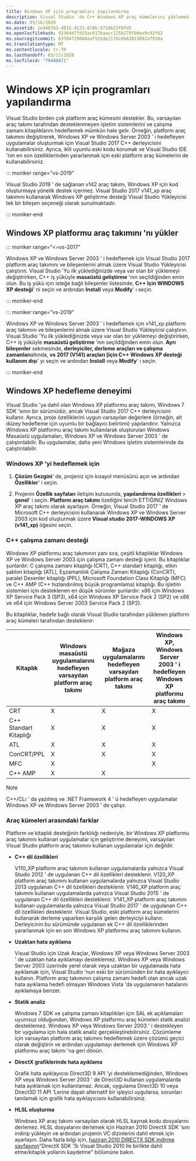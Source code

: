 ```yaml
---
title: Windows XP için programları yapılandırma
description: Visual Studio 'da C++ Windows XP araç kümelerini yüklemek ve kullanmak.
ms.date: 03/16/2020
ms.assetid: 1e4487b3-d815-4123-878b-5718b22f0fd5
ms.openlocfilehash: 92364d7fd25ac617baacc125b279fb0ee9c92f62
ms.sourcegitcommit: 63784729604aaf526de21f6c6b62813882af930a
ms.translationtype: MT
ms.contentlocale: tr-TR
ms.lasthandoff: 03/17/2020
ms.locfileid: "79440471"
---
```

# <a name="configuring-programs-for-windows-xp"></a>Windows XP için programları yapılandırma

Visual Studio birden çok platform araç kümesini destekler. Bu, varsayılan araç takımı tarafından desteklenmeyen işletim sistemlerini ve çalışma zamanı kitaplıklarını hedeflemek mümkün hale gelir. Örneğin, platform araç takımını değiştirerek, Windows XP ve Windows Server 2003 ' i hedefleyen uygulamalar oluşturmak için Visual Studio 2017 C++ derleyicisini kullanabilirsiniz. Ayrıca, ikili uyumlu eski kodu korumak ve Visual Studio IDE 'nin en son özelliklerinden yararlanmak için eski platform araç kümelerini de kullanabilirsiniz.

::: moniker range="vs-2019"

Visual Studio 2019 ' de sağlanan v142 araç takımı, Windows XP için kod oluşturmaya yönelik destek içermez. Visual Studio 2017 v141_xp araç takımını kullanarak Windows XP geliştirme desteği Visual Studio Yükleyicisi tek bir bileşen seçeneği olarak sunulmaktadır.

::: moniker-end

## <a name="install-the-windows-xp-platform-toolset"></a>Windows XP platformu araç takımını 'nı yükler

::: moniker range="<=vs-2017"

Windows XP ve Windows Server 2003 ' i hedeflemek için Visual Studio 2017 platform araç takımını ve bileşenlerini almak üzere Visual Studio Yükleyicisi çalıştırın. Visual Studio 'Yu ilk yüklediğinizde veya var olan bir yüklemeyi değiştirirken, C++ iş yüküyle **masaüstü geliştirme** 'nın seçildiğinden emin olun. Bu iş yükü için isteğe bağlı bileşenler listesinde, **C++ Için WINDOWS XP desteği**' ni seçin ve ardından **Install** veya **Modify**' ı seçin.

::: moniker-end

::: moniker range="vs-2019"

Windows XP ve Windows Server 2003 ' i hedeflemek için v141_xp platform araç takımını ve bileşenlerini almak üzere Visual Studio Yükleyicisi çalıştırın. Visual Studio 'Yu ilk yüklediğinizde veya var olan bir yüklemeyi değiştirirken, C++ iş yüküyle **masaüstü geliştirme** 'nın seçildiğinden emin olun. **Ayrı bileşenler** sekmesinde, **derleyiciler, derleme araçları ve çalışma zamanları**altında, **vs 2017 (V141) araçları \[için C++ Windows XP desteği kullanım dışı**' yı seçin ve ardından **Install** veya **Modify**' ı seçin.

::: moniker-end

## <a name="windows-xp-targeting-experience"></a>Windows XP hedefleme deneyimi

Visual Studio 'ya dahil olan Windows XP platformu araç takımı, Windows 7 SDK 'sının bir sürümüdür, ancak Visual Studio 2017 C++ derleyicisini kullanır. Ayrıca, proje özelliklerini uygun varsayılan değerlere (örneğin, alt düzey hedefleme için uyumlu bir bağlayıcı belirtimi) yapılandırır. Yalnızca Windows XP platformu araç takımı kullanılarak oluşturulan Windows Masaüstü uygulamaları, Windows XP ve Windows Server 2003 ' de çalıştırılabilir. Bu uygulamalar, daha yeni Windows işletim sistemlerinde da çalıştırılabilir.

### <a name="to-target-windows-xp"></a>Windows XP 'yi hedeflemek için

1. **Çözüm Gezgini**' de, projeniz için kısayol menüsünü açın ve ardından **Özellikler**' i seçin.

1. Projenin **Özellik sayfaları** iletişim kutusunda, **yapılandırma özellikleri** > **genel**' i seçin. **Platform araç takımı** özelliğini tercih ETTIĞINIZ Windows XP araç takımı olarak ayarlayın. Örneğin, Visual Studio 2017 ' de Microsoft C++ derleyicisini kullanarak Windows XP ve Windows Server 2003 için kod oluşturmak üzere **Visual studio 2017-WINDOWS XP (v141_xp)** öğesini seçin.

### <a name="c-runtime-support"></a>C++ çalışma zamanı desteği

Windows XP platformu araç takımının yanı sıra, çeşitli kitaplıklar Windows XP ve Windows Server 2003 için çalışma zamanı desteği içerir. Bu kitaplıklar şunlardır: C çalışma zamanı kitaplığı (CRT), C++ standart kitaplığı, etkin şablon kitaplığı (ATL), Eşzamanlılık Çalışma Zamanı Kitaplığı (ConCRT), paralel Desenler kitaplığı (PPL), Microsoft Foundation Class Kitaplığı (MFC) ve C++ AMP (C++ hızlandırılmış büyük programlama) kitaplığı. Bu işletim sistemleri için desteklenen en düşük sürümler şunlardır: x86 için Windows XP Service Pack 3 (SP3), x64 için Windows XP Service Pack 2 (SP2) ve x86 ve x64 için Windows Server 2003 Service Pack 2 (SP2).

Bu kitaplıklar, hedefe bağlı olarak Visual Studio tarafından yüklenen platform araç kümeleri tarafından desteklenir:

|Kitaplık|Windows masaüstü uygulamalarını hedefleyen varsayılan platform araç takımı|Mağaza uygulamalarını hedefleyen varsayılan platform araç takımı|Windows XP, Windows Server 2003 ' i hedefleyen Windows XP platformu araç takımı|
|---|---|---|---|
|CRT|X|X|X|
|C++ Standart Kitaplığı|X|X|X|
|ATL|X|X|X|
|ConCRT/PPL|X|X|X|
|MFC|X||X|
|C++ AMP|X|X||

> [!NOTE]
> C++/CLı ' da yazılmış ve .NET Framework 4 ' ü hedefleyen uygulamalar Windows XP ve Windows Server 2003 ' de çalışır.

### <a name="differences-between-the-toolsets"></a>Araç kümeleri arasındaki farklar

Platform ve kitaplık desteğinin farklılığı nedeniyle, bir Windows XP platformu araç takımını kullanan uygulamalar için geliştirme deneyimi, varsayılan Visual Studio platform araç takımını kullanan uygulamalar için değildir.

- **C++ dil özellikleri**

   V110\_XP platform araç takımını kullanan uygulamalarda yalnızca Visual Studio 2012 ' de uygulanan C++ dil özellikleri desteklenir. V120\_XP platform araç takımını kullanan uygulamalarda yalnızca Visual Studio 2013 uygulanan C++ dil özellikleri desteklenir. V140\_XP platform araç takımını kullanan uygulamalarda yalnızca Visual Studio 2015 ' de uygulanan C++ dil özellikleri desteklenir. V141\_XP platform araç takımını kullanan uygulamalarda yalnızca Visual Studio 2017 ' de uygulanan C++ dil özellikleri desteklenir. Visual Studio, eski platform araç kümelerini kullanarak derleme yaparken karşılık gelen derleyiciyi kullanır. Derleyicinin bu sürümünde uygulanan ek C++ dil özelliklerinden yararlanmak için en son Windows XP platformu araç takımını kullanın.

- **Uzaktan hata ayıklama**

   Visual Studio için Uzak Araçlar, Windows XP veya Windows Server 2003 ' de uzaktan hata ayıklamayı desteklemez. Windows XP veya Windows Server 2003 üzerinde yerel olarak veya uzaktan bir uygulamada hata ayıklamak için, Visual Studio 'nun eski bir sürümünden bir hata ayıklayıcı kullanın. Platform araç takımının çalışma zamanı hedefi olan ancak uzak hata ayıklama hedefi olmayan Windows Vista 'da uygulamanın hatalarını ayıklamaya benzer.

- **Statik analiz**

   Windows 7 SDK ve çalışma zamanı kitaplıkları için SAL ek açıklamaları uyumsuz olduğundan, Windows XP platformu araç kümeleri statik analizi desteklemez. Windows XP veya Windows Server 2003 ' i destekleyen bir uygulama için hala statik analiz gerçekleştirebilirsiniz. Çözümleme için varsayılan platform araç takımını hedeflemek üzere çözümü geçici olarak değiştirin ve ardından uygulamayı derlemek için Windows XP platformu araç takımı 'na geri dönün.

- **DirectX grafiklerinde hata ayıklama**

   Grafik hata ayıklayıcısı Direct3D 9 API 'yi desteklemediğinden, Windows XP veya Windows Server 2003 ' de Direct3D kullanan uygulamalarda hata ayıklamak için kullanılamaz. Ancak, uygulama Direct3D 10 veya Direct3D 11 API 'Lerine dayalı alternatif bir işleyici uygularsa, sorunları tanılamak için grafik hata ayıklayıcısını kullanabilirsiniz.

- **HLSL oluşturma**

   Windows XP araç takımı varsayılan olarak HLSL kaynak kodu dosyalarını derlemez. HLSL dosyalarını derlemek için Haziran 2010 DirectX SDK 'sını indirip yükleyin ve ardından projenin VC dizinlerini dahil etmek için ayarlayın. Daha fazla bilgi için, [haziran 2010 DIRECTX SDK indirme sayfasının](https://www.microsoft.com/download/details.aspx?displaylang=en&id=6812)"DirectX SDK 'Sı Visual Studio 2010 Ile birlikte dahil etme/kitaplık yollarını kaydetme" bölümüne bakın.
